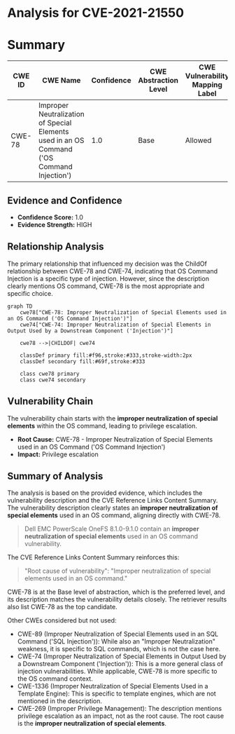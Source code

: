 # Analysis for CVE-2021-21550

# Summary
| CWE ID | CWE Name | Confidence | CWE Abstraction Level | CWE Vulnerability Mapping Label | CWE-Vulnerability Mapping Notes |
|---|---|---|---|---|---|
| CWE-78 | Improper Neutralization of Special Elements used in an OS Command ('OS Command Injection') | 1.0 | Base | Allowed | Primary CWE |

## Evidence and Confidence

*   **Confidence Score:** 1.0
*   **Evidence Strength:** HIGH

## Relationship Analysis
The primary relationship that influenced my decision was the ChildOf relationship between CWE-78 and CWE-74, indicating that OS Command Injection is a specific type of injection. However, since the description clearly mentions OS command, CWE-78 is the most appropriate and specific choice.

```mermaid
graph TD
    cwe78["CWE-78: Improper Neutralization of Special Elements used in an OS Command ('OS Command Injection')"]
    cwe74["CWE-74: Improper Neutralization of Special Elements in Output Used by a Downstream Component ('Injection')"]
    
    cwe78 -->|CHILDOF| cwe74
    
    classDef primary fill:#f96,stroke:#333,stroke-width:2px
    classDef secondary fill:#69f,stroke:#333
    
    class cwe78 primary
    class cwe74 secondary
```

## Vulnerability Chain
The vulnerability chain starts with the **improper neutralization of special elements** within the OS command, leading to privilege escalation.
  - **Root Cause:** CWE-78 - Improper Neutralization of Special Elements used in an OS Command ('OS Command Injection')
  - **Impact:** Privilege escalation

## Summary of Analysis
The analysis is based on the provided evidence, which includes the vulnerability description and the CVE Reference Links Content Summary. The vulnerability description clearly states an **improper neutralization of special elements** used in an OS command, aligning directly with CWE-78.

> Dell EMC PowerScale OneFS 8.1.0-9.1.0 contain an **improper neutralization of special elements** used in an OS command vulnerability.

The CVE Reference Links Content Summary reinforces this:

> "Root cause of vulnerability": "Improper neutralization of special elements used in an OS command."

CWE-78 is at the Base level of abstraction, which is the preferred level, and its description matches the vulnerability details closely. The retriever results also list CWE-78 as the top candidate.

Other CWEs considered but not used:

*   CWE-89 (Improper Neutralization of Special Elements used in an SQL Command ('SQL Injection')): While also an "Improper Neutralization" weakness, it is specific to SQL commands, which is not the case here.
*   CWE-74 (Improper Neutralization of Special Elements in Output Used by a Downstream Component ('Injection')): This is a more general class of injection vulnerabilities. While applicable, CWE-78 is more specific to the OS command context.
*   CWE-1336 (Improper Neutralization of Special Elements Used in a Template Engine): This is specific to template engines, which are not mentioned in the description.
*   CWE-269 (Improper Privilege Management): The description mentions privilege escalation as an impact, not as the root cause. The root cause is the **improper neutralization of special elements**.